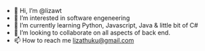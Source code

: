 - 👋 Hi, I’m @lizawt
- 👀 I’m interested in software engeneering 
- 🌱 I’m currently learning Python, Javascript, Java & little bit of C#
- 💞️ I’m looking to collaborate on all aspects of back end.
- 📫 How to reach me lizathuku@gmail.com

<!---
lizawt/lizawt is a ✨ special ✨ repository because its `README.md` (this file) appears on your GitHub profile.
You can click the Preview link to take a look at your changes.
--->
